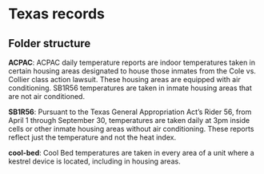 # Texas records

## Folder structure

**ACPAC**: ACPAC daily temperature reports are indoor temperatures taken in certain housing areas designated to house those inmates from the Cole vs. Collier class action lawsuit. These housing areas are equipped with air conditioning. SB1R56 temperatures are taken in inmate housing areas that are not air conditioned.
 
**SB1R56**: Pursuant to the Texas General Appropriation Act’s Rider 56, from April 1 through September 30, temperatures are taken daily at 3pm inside cells or other inmate housing areas without air conditioning. These reports reflect just the temperature and not the heat index.

**cool-bed**: Cool Bed temperatures are taken in every area of a unit where a kestrel device is located, including in housing areas.